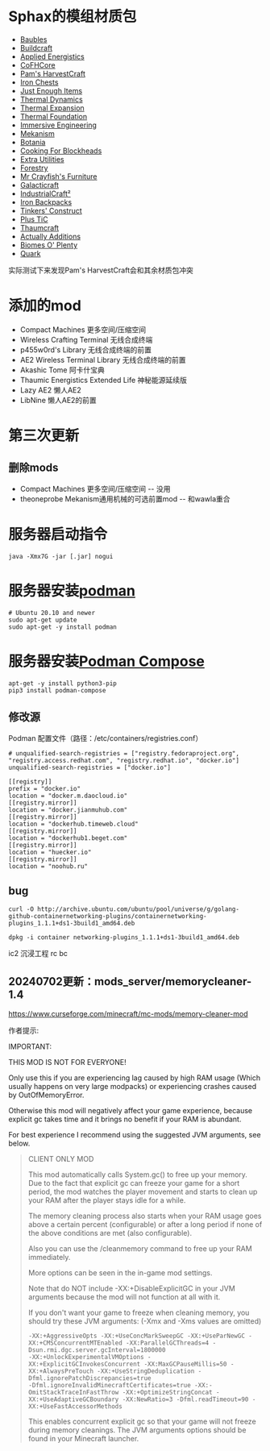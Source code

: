 # Sphax的模组材质包
- [Baubles](https://bdcraft.net/community/viewtopic.php?t=3373&hilit=baubles)
- [Buildcraft](https://bdcraft.net/community/viewtopic.php?t=296&hilit=buildcraft)
- [Applied Energistics](https://bdcraft.net/community/viewtopic.php?t=308&hilit=appliedenergistics)
- [CoFHCore](https://bdcraft.net/community/viewtopic.php?t=3018&hilit=CoFHCore)
- [Pam's HarvestCraft](https://bdcraft.net/community/viewtopic.php?t=488&hilit=HarvestCraft)
- [Iron Chests](https://bdcraft.net/community/viewtopic.php?t=357&hilit=ironchest)
- [Just Enough Items](https://bdcraft.net/community/viewtopic.php?t=5122&hilit=justenoughitems)
- [Thermal Dynamics](https://bdcraft.net/community/viewtopic.php?p=24590&hilit=thermaldynamics#p24590)
- [Thermal Expansion](https://bdcraft.net/community/viewtopic.php?t=161&hilit=ThermalExpansion)
- [Thermal Foundation](https://bdcraft.net/community/viewtopic.php?t=3017&hilit=ThermalFoundation)
- [Immersive Engineering](https://bdcraft.net/community/viewtopic.php?t=4750)
- [Mekanism](https://bdcraft.net/community/viewtopic.php?t=446)
- [Botania](https://bdcraft.net/community/viewtopic.php?t=2626)
- [Cooking For Blockheads](https://bdcraft.net/community/viewtopic.php?t=5742)
- [Extra Utilities](https://bdcraft.net/community/viewtopic.php?t=1051)
- [Forestry](https://bdcraft.net/community/viewtopic.php?t=147)
- [Mr Crayfish's Furniture](https://bdcraft.net/community/viewtopic.php?t=5765)
- [Galacticraft](https://bdcraft.net/community/viewtopic.php?t=1131)
- [IndustrialCraft²](https://bdcraft.net/community/viewtopic.php?t=155)
- [Iron Backpacks](https://bdcraft.net/community/viewtopic.php?t=6367)
- [Tinkers' Construct](https://bdcraft.net/community/viewtopic.php?t=772)
- [Plus TiC](https://bdcraft.net/community/viewtopic.php?t=6350)
- [Thaumcraft](https://bdcraft.net/community/viewtopic.php?t=1114)
- [Actually Additions](https://bdcraft.net/community/viewtopic.php?t=6136)
- [Biomes O' Plenty](https://bdcraft.net/community/viewtopic.php?t=1098)
- [Quark](https://bdcraft.net/community/viewtopic.php?t=5946)
  
实际测试下来发现Pam's HarvestCraft会和其余材质包冲突


# 添加的mod
- Compact Machines 更多空间/压缩空间
- Wireless Crafting Terminal 无线合成终端
- p455w0rd's Library 无线合成终端的前置
- AE2 Wireless Terminal Library 无线合成终端的前置
- Akashic Tome 阿卡什宝典
- Thaumic Energistics Extended Life 神秘能源延续版
- Lazy AE2 懒人AE2
- LibNine 懒人AE2的前置


# 第三次更新
## 删除mods
- Compact Machines 更多空间/压缩空间 -- 没用
- theoneprobe  Mekanism通用机械的可选前置mod -- 和wawla重合

# 服务器启动指令
`java -Xmx7G -jar [.jar] nogui`

# 服务器安装[podman](https://podman.io/docs/installation#linux-distributions)
```
# Ubuntu 20.10 and newer
sudo apt-get update
sudo apt-get -y install podman
```
# 服务器安装[Podman Compose](https://github.com/containers/podman-compose)
```
apt-get -y install python3-pip
pip3 install podman-compose
```

## 修改源
Podman 配置文件（路径：/etc/containers/registries.conf）
```
# unqualified-search-registries = ["registry.fedoraproject.org", "registry.access.redhat.com", "registry.redhat.io", "docker.io"]
unqualified-search-registries = ["docker.io"]

[[registry]]
prefix = "docker.io"
location = "docker.m.daocloud.io"
[[registry.mirror]]
location = "docker.jianmuhub.com"
[[registry.mirror]]
location = "dockerhub.timeweb.cloud"
[[registry.mirror]]
location = "dockerhub1.beget.com"
[[registry.mirror]]
location = "huecker.io"
[[registry.mirror]]
location = "noohub.ru"
```

## bug
```
curl -O http://archive.ubuntu.com/ubuntu/pool/universe/g/golang-github-containernetworking-plugins/containernetworking-plugins_1.1.1+ds1-3build1_amd64.deb

dpkg -i container networking-plugins_1.1.1+ds1-3build1_amd64.deb
```

ic2 沉浸工程 rc bc 

## 20240702更新：mods_server/memorycleaner-1.4
https://www.curseforge.com/minecraft/mc-mods/memory-cleaner-mod

作者提示:

IMPORTANT:

THIS MOD IS NOT FOR EVERYONE!

Only use this if you are experiencing lag caused by high RAM usage (Which usually happens on very large modpacks) or experiencing crashes caused by OutOfMemoryError.

Otherwise this mod will negatively affect your game experience, because explicit gc takes time and it brings no benefit if your RAM is abundant.

For best experience I recommend using the suggested JVM arguments, see below.

>    CLIENT ONLY MOD
>
>This mod automatically calls System.gc() to free up your memory. Due to the fact that explicit gc can freeze your game for a short period, the mod watches the player movement and starts to clean up your RAM after the player stays idle for a while.
>
>The memory cleaning process also starts when your RAM usage goes above a certain percent (configurable) or after a long period if none of the above conditions are met (also configurable).
>
>Also you can use the /cleanmemory command to free up your RAM immediately.
>
>More options can be seen in the in-game mod settings.
>
>Note that do NOT include -XX:+DisableExplicitGC in your JVM arguments because the mod will not function at all with it.
>
> 
>If you don't want your game to freeze when cleaning memory, you should try these JVM arguments: (-Xmx and -Xms values are omitted)
>
>```
>-XX:+AggressiveOpts -XX:+UseConcMarkSweepGC -XX:+UseParNewGC -XX:+CMSConcurrentMTEnabled -XX:ParallelGCThreads=4 -Dsun.rmi.dgc.server.gcInterval=1800000
>-XX:+UnlockExperimentalVMOptions -XX:+ExplicitGCInvokesConcurrent -XX:MaxGCPauseMillis=50 -XX:+AlwaysPreTouch -XX:+UseStringDeduplication -Dfml.ignorePatchDiscrepancies=true
>-Dfml.ignoreInvalidMinecraftCertificates=true -XX:-OmitStackTraceInFastThrow -XX:+OptimizeStringConcat -XX:+UseAdaptiveGCBoundary -XX:NewRatio=3 -Dfml.readTimeout=90 -XX:+UseFastAccessorMethods
>```
>This enables concurrent explicit gc so that your game will not freeze during memory cleanings. The JVM arguments options should be found in your Minecraft launcher.

